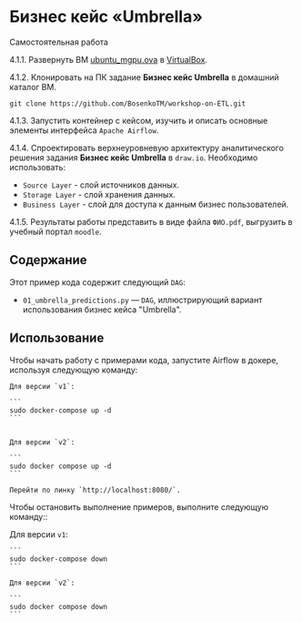 # Бизнес кейс «Umbrella»
Самостоятельная работа

4.1.1. Развернуть ВМ [ubuntu_mgpu.ova](https://disk.yandex.ru/d/Psofa9xtbgUEOw) в [VirtualBox](https://disk.yandex.ru/d/3fD00plnL_a4Cw).

4.1.2. Клонировать на ПК задание **Бизнес кейс Umbrella** в домашний каталог ВМ. 

`git clone https://github.com/BosenkoTM/workshop-on-ETL.git`

4.1.3. Запустить контейнер с кейсом, изучить и описать основные элементы интерфейса `Apache Airflow`. 

4.1.4. Спроектировать верхнеуровневую архитектуру аналитического решения задания **Бизнес кейс Umbrella** в `draw.io`. Необходимо использовать:
   - `Source Layer` - слой источников данных.
   - `Storage Layer` - слой хранения данных.
   - `Business Layer` - слой для доступа к данным бизнес пользователей.

4.1.5. Результаты работы представить в виде файла `ФИО.pdf`, выгрузить в учебный портал `moodle`.
## Содержание

Этот пример кода содержит следующий `DAG`:

- `01_umbrella_predictions.py` — `DAG`, иллюстрирующий вариант использования бизнес кейса "Umbrella".

## Использование

Чтобы начать работу с примерами кода, запустите Airflow в докере, используя следующую команду:

    Для версии `v1`:

    ```
    sudo docker-compose up -d
    ```
     

    Для версии `v2`:

    ```
    sudo docker compose up -d
    ```

    Перейти по линку `http://localhost:8080/`.

Чтобы остановить выполнение примеров, выполните следующую команду::

 Для версии `v1`:

    ```
    sudo docker-compose down
    ```
     
    Для версии `v2`:

    ```
    sudo docker compose down
    ```
